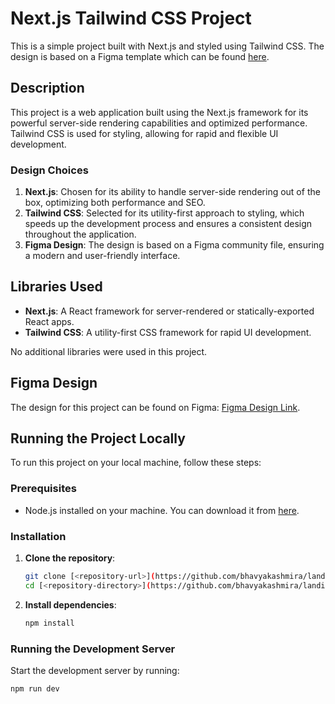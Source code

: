 # Next.js Tailwind CSS Project

This is a simple project built with Next.js and styled using Tailwind CSS. The design is based on a Figma template which can be found [here](https://www.figma.com/community/file/1145991068621514311).

## Description

This project is a web application built using the Next.js framework for its powerful server-side rendering capabilities and optimized performance. Tailwind CSS is used for styling, allowing for rapid and flexible UI development.

### Design Choices

1. **Next.js**: Chosen for its ability to handle server-side rendering out of the box, optimizing both performance and SEO.
2. **Tailwind CSS**: Selected for its utility-first approach to styling, which speeds up the development process and ensures a consistent design throughout the application.
3. **Figma Design**: The design is based on a Figma community file, ensuring a modern and user-friendly interface. 

## Libraries Used

- **Next.js**: A React framework for server-rendered or statically-exported React apps.
- **Tailwind CSS**: A utility-first CSS framework for rapid UI development.

No additional libraries were used in this project.

## Figma Design

The design for this project can be found on Figma: [Figma Design Link](https://www.figma.com/community/file/1145991068621514311).

## Running the Project Locally

To run this project on your local machine, follow these steps:

### Prerequisites

- Node.js installed on your machine. You can download it from [here](https://nodejs.org/).

### Installation

1. **Clone the repository**:
    ```bash
    git clone [<repository-url>](https://github.com/bhavyakashmira/landingpage.git)
    cd [<repository-directory>](https://github.com/bhavyakashmira/landingpage.git)
    ```

2. **Install dependencies**:
    ```bash
    npm install
    ```

### Running the Development Server

Start the development server by running:
```bash
npm run dev

